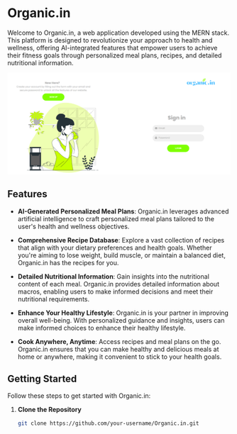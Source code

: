 # Organic.in


Welcome to Organic.in, a web application developed using the MERN stack. This platform is designed to revolutionize your approach to health and wellness, offering AI-integrated features that empower users to achieve their fitness goals through personalized meal plans, recipes, and detailed nutritional information.

[![Click to watch the video](https://github.com/Krips24/Organic.in/blob/master/public/css/Screenshot%202024-01-03%20123603.png)](https://drive.google.com/file/d/1cljChAmgeQDDKvzNMBo9r8Pk-SJUYS5X/view)


## Features

- **AI-Generated Personalized Meal Plans**: Organic.in leverages advanced artificial intelligence to craft personalized meal plans tailored to the user's health and wellness objectives.

- **Comprehensive Recipe Database**: Explore a vast collection of recipes that align with your dietary preferences and health goals. Whether you're aiming to lose weight, build muscle, or maintain a balanced diet, Organic.in has the recipes for you.

- **Detailed Nutritional Information**: Gain insights into the nutritional content of each meal. Organic.in provides detailed information about macros, enabling users to make informed decisions and meet their nutritional requirements.

- **Enhance Your Healthy Lifestyle**: Organic.in is your partner in improving overall well-being. With personalized guidance and insights, users can make informed choices to enhance their healthy lifestyle.

- **Cook Anywhere, Anytime**: Access recipes and meal plans on the go. Organic.in ensures that you can make healthy and delicious meals at home or anywhere, making it convenient to stick to your health goals.

## Getting Started

Follow these steps to get started with Organic.in:

1. **Clone the Repository**
   ```bash
   git clone https://github.com/your-username/Organic.in.git
